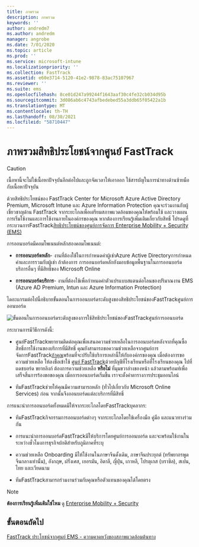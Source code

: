```yaml
---
title: ภาพรวม
description: ภาพรวม
keywords: ''
author: andredm7
ms.author: andredm
manager: angrobe
ms.date: 7/01/2020
ms.topic: article
ms.prod: ''
ms.service: microsoft-intune
ms.localizationpriority: ''
ms.collection: FastTrack
ms.assetid: e60e3714-5120-41e2-9878-83ac75107967
ms.reviewer: ''
ms.suite: ems
ms.openlocfilehash: 8ce01d247a99244f1643aaf30c4fe32cb034d95b
ms.sourcegitcommit: 3d086ab6c4743afbedebed55a3ddb65f05422a1b
ms.translationtype: MT
ms.contentlocale: th-TH
ms.lasthandoff: 08/30/2021
ms.locfileid: "58710447"
---
```

# <a name="fasttrack-center-benefit-overview"></a>ภาพรวมสิทธิประโยชน์จากศูนย์ FastTrack

> [!CAUTION]
> เนื้อหานี้จะไม่ใช่เนื้อหาปัจจุบันอีกต่อไปและถูกจัดเวลาให้เอาออก ใช้สารบัญในการนําทางด้านซ้ายมือกับเนื้อหาปัจจุบัน

ด้วยสิทธิประโยชน์ของ FastTrack Center for Microsoft Azure Active Directory Premium, Microsoft Intune และ Azure Information Protection คุณจะร่วมงานกับผู้เชี่ยวชาญด้าน FastTrack จากระยะไกลเพื่อเตรียมสภาพแวดล้อมของคุณให้พร้อมใช้ และวางแผนการเริ่มใช้งานและการใช้งานภายในองค์กรของคุณ หากต้องการเรียนรู้เพิ่มเติมเกี่ยวกับสิทธิ์ โปรดดูที่ กระบวนการFastTrack[สิทธิประโยชน์ของศูนย์การจัดการ Enterprise Mobility + Security (EMS)](EMS-fasttrack-process.md)

การออนบอร์ดมีคอมโพเนนต์หลักสองคอมโพเนนต์:

-   **การออนบอร์ดหลัก**- งานที่ต้องใช้ในการกําหนดค่าผู้เช่าAzure Active Directoryการกําหนดค่าและการรวมกับผู้เช่า ถ้าต้องการ การออนบอร์ดหลักยังมอบข้อมูลพื้นฐานในการออนบอร์ดบริการอื่นๆ ที่มีสิทธิ์ของ Microsoft Online

-   **การออนบอร์ดบริการ**- งานที่ต้องใช้เพื่อกําหนดค่าตัวแปรแบบสแตนด์อโลนของปริมาณงาน EMS (Azure AD Premium, Intun และ Azure Information Protection)

ไดอะแกรมต่อไปนี้อธิบายขั้นตอนในการออนบอร์ดระดับสูงของสิทธิประโยชน์ของFastTrackศูนย์การออนบอร์ด

![ขั้นตอนในการออนบอร์ดระดับสูงของการใช้สิทธิประโยชน์ของFastTrackศูนย์การออนบอร์ด](./media/ft-onboarding-process.png)

กระบวนการมีวิธีการดังนี้:

- ศูนย์FastTrackพยายามติดต่อคุณเพื่อเสนอความช่วยเหลือในการออนบอร์ดหลังจากที่คุณซื้อสิทธิ์การใช้งานของบริการที่มีสิทธิ์ คุณยังสามารถขอความช่วยเหลือจากศูนย์การจัดการFastTrack[ถ้าคุณ](https://go.microsoft.com/fwlink/?linkid=780698)พร้อมที่จะปรับใช้บริการเหล่านี้ให้กับองค์กรของคุณ เมื่อต้องการขอความช่วยเหลือ ให้ลงชื่อเข้าใช้ [ศูนย์ FastTrack](https://go.microsoft.com/fwlink/?linkid=780698)ด้วยบัญชีที่โรงเรียนหรือที่โรงเรียนของคุณ ไปที่แดชบอร์ด ขยายลิงก์ ต้องการความช่วยเหลือ **หรือไม่** ที่มุมขวาล่างของหน้า แล้วตามพร้อมท์เพื่อเสร็จสิ้นการร้องขอของคุณ เมื่อการออนบอร์ดเริ่มขึ้น เราจะตั้งค่าตารางการประชุมออนไลน์

-   ทีมFastTrackช่วยให้คุณมีความสามารถหลัก (ทั่วไปเกี่ยวกับ Microsoft Online Services) ก่อน จากนั้นจึงออนบอร์ดแต่ละบริการที่มีสิทธิ์

การแนะนําการออนบอร์ดทั้งหมดมีให้จากระยะไกลโดยFastTrackบุคลากร:

-   ทีมFastTrackกิจกรรมการออนบอร์ดต่างๆ จากระยะไกลโดยใช้เครื่องมือ คู่มือ และแนวทางร่วมกัน

-   การแนะนําการออนบอร์ดFastTrackมีให้บริการโดยศูนย์การออนบอร์ด และจะพร้อมใช้งานในระหว่างชั่วโมงการธุรกิจปกติสําหรับภูมิภาคที่ระบุ

-   ความช่วยเหลือ Onboarding มีให้ใช้งานในภาษาจีนดั้งเดิม, ภาษาจีนประยุกต์ (ทรัพยากรพูดจีนกลางเท่านั้น), อังกฤษ, ฝรั่งเศส, เยอรมัน, อิตาลี, ญี่ปุ่น, เกาหลี, โปรตุเกส (บราซิล), สเปน, ไทย และเวียดนาม

-   ทีมFastTrackสามารถร่วมงานร่วมกับคุณหรือตัวแทนของคุณได้โดยตรง

> [!NOTE]
> **ต้องการเรียนรู้เพิ่มเติมใช่ไหม** ดู [Enterprise Mobility + Security](https://www.microsoft.com/cloud-platform/enterprise-mobility)

## <a name="next-steps"></a>ขั้นตอนถัดไป

[FastTrack ประโยชน์จากศูนย์ EMS - ความคาดหวังของสภาพแวดล้อมต้นทาง](EMS-source-environment-expectations.md)

